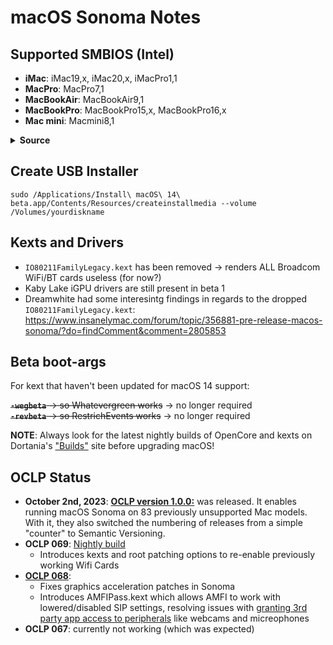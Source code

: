 # macOS Sonoma Notes

## Supported SMBIOS (Intel)
- **iMac**: iMac19,x, iMac20,x, iMacPro1,1
- **MacPro**: MacPro7,1
- **MacBookAir**: MacBookAir9,1
- **MacBookPro**: MacBookPro15,x, MacBookPro16,x
- **Mac mini**: Macmini8,1

<details>
<summary><b>Source</b></summary>

![Somona_SMBIOS](https://github.com/5T33Z0/OC-Little-Translated/assets/76865553/9ebc9596-5f1a-4a63-9758-a89018501372)

</details>

## Create USB Installer

```text
sudo /Applications/Install\ macOS\ 14\ beta.app/Contents/Resources/createinstallmedia --volume /Volumes/yourdiskname
```

## Kexts and Drivers

- `IO80211FamilyLegacy.kext` has been removed &rarr; renders ALL Broadcom WiFi/BT cards useless (for now?)
- Kaby Lake iGPU drivers are still present in beta 1
- Dreamwhite had some interesintg findings in regards to the dropped  `IO80211FamilyLegacy.kext`: https://www.insanelymac.com/forum/topic/356881-pre-release-macos-sonoma/?do=findComment&comment=2805853

## Beta boot-args
For kext that haven't been updated for macOS 14 support:

~~**`-wegbeta`** &rarr; so Whatevergreen works~~ &rarr; no longer required <br> 
~~**`-revbeta`** &rarr; so RestrichEvents works~~ &rarr; no longer required

**NOTE**: Always look for the latest nightly builds of OpenCore and kexts on Dortania's ["Builds"](https://dortania.github.io/builds/) site before upgrading macOS! 

## OCLP Status
- **October 2nd, 2023**: [**OCLP version 1.0.0:**](https://github.com/dortania/OpenCore-Legacy-Patcher/releases) was released. It enables running macOS Sonoma on 83 previously unsupported Mac models. With it, they also switched the numbering of releases from a simple "counter" to Semantic Versioning.
- **OCLP 069**: [Nightly build](https://github.com/dortania/OpenCore-Legacy-Patcher/pull/1077#issuecomment-1646934494) 
	- Introduces kexts and root patching options to re-enable previously working Wifi Cards
- [**OCLP 068**](https://github.com/dortania/OpenCore-Legacy-Patcher/releases/tag/0.6.8): 
	- Fixes graphics acceleration patches in Sonoma
	- Introduces AMFIPass.kext which allows AMFI to work with lowered/disabled SIP settings, resolving issues with [granting 3rd party app access to peripherals](https://github.com/5T33Z0/OC-Little-Translated/blob/main/13_Peripherals/Fixing_Peripherals.md) like webcams and micreophones
- **OCLP 067**: currently not working (which was expected)
